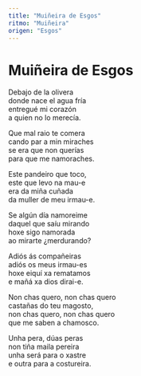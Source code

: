 ```yaml
---
title: "Muiñeira de Esgos"
ritmo: "Muiñeira"
origen: "Esgos"
---
```


# Muiñeira de Esgos

Debajo de la olivera<br> donde nace el agua fría<br> entregué mi corazón<br> a quien no lo merecía.

Que mal raio te comera<br> cando par a min miraches<br> se era que non querías<br> para que me namoraches.

Este pandeiro que toco, <br> este que levo na mau-e<br> era da miña cuñada<br> da muller de meu irmau-e.

Se algún día namoreime<br> daquel que saíu mirando<br> hoxe sigo namorada<br> ao mirarte ¿merdurando?

Adiós ás compañeiras<br> adiós os meus irmau-es<br> hoxe eiquí xa rematamos<br> e mañá xa dios dirai-e.

Non chas quero, non chas quero<br>castañas do teu magosto,<br>non chas quero, non chas quero<br>que me saben a chamosco.

Unha pera, dúas peras<br>non tiña maila pereira<br>unha será para o xastre<br>e outra para a costureira.

